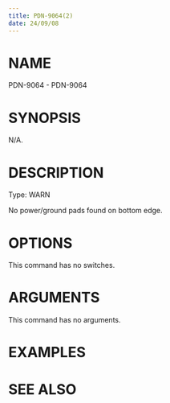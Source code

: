 ```yaml
---
title: PDN-9064(2)
date: 24/09/08
---
```


# NAME

PDN-9064 - PDN-9064

# SYNOPSIS

N/A.

# DESCRIPTION

Type: WARN

No power/ground pads found on bottom edge.

# OPTIONS

This command has no switches.

# ARGUMENTS

This command has no arguments.

# EXAMPLES

# SEE ALSO
